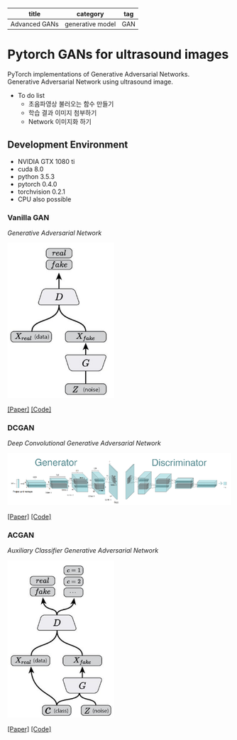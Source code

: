 | title | category | tag |
|:--------:|:--------:|:--------:|
|Advanced GANs|generative model|GAN|

# Pytorch GANs for ultrasound images
PyTorch implementations of Generative Adversarial Networks.  
Generative Adversarial Network using ultrasound image.

* To do list
  - 초음파영상 불러오는 함수 만들기
  - 학습 결과 이미지 첨부하기
  - Network 이미지화 하기


## Development Environment
* NVIDIA GTX 1080 ti
* cuda 8.0
* python 3.5.3
* pytorch 0.4.0
* torchvision 0.2.1
* CPU also possible



### Vanilla GAN
_Generative Adversarial Network_

<p align="left"><img src="assets/vanilla_GAN.png" width="240"\></p>

[[Paper]](https://arxiv.org/abs/1406.2661) [[Code]](models/GAN/network.py)


### DCGAN
_Deep Convolutional Generative Adversarial Network_

<p align="left"><img src="assets/dcgan_1.png" width="540"\></p>

[[Paper]](https://arxiv.org/abs/1511.06434) [[Code]](models/DCGAN/network.py)


### ACGAN
_Auxiliary Classifier Generative Adversarial Network_

<p align="left"><img src="assets/ACGAN.png" width="240"\></p>

[[Paper]](https://arxiv.org/abs/1610.09585) [[Code]](models/ACGAN/network.py)
